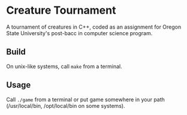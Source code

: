 # Creature Tournament

A tournament of creatures in C++, coded as an assignment for Oregon State University's post-bacc in computer science program. 

## Build

On unix-like systems, call `make` from a terminal.

## Usage

Call `./game` from a terminal or put game somewhere in your path (/usr/local/bin, /opt/local/bin on some systems).
